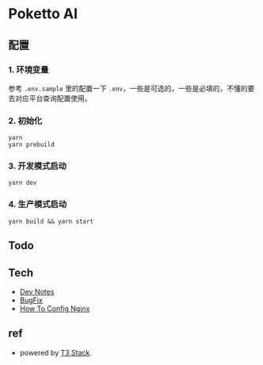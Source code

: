 # Poketto AI

## 配置

### 1. 环境变量

参考 `.env.sample` 里的配置一下 `.env`，一些是可选的，一些是必填的，不懂的要去对应平台查询配置使用。

### 2. 初始化

```shell
yarn
yarn prebuild
```

### 3. 开发模式启动

```shell
yarn dev
```

### 4. 生产模式启动

```shell
yarn build && yarn start
```

## Todo

## Tech

- [Dev Notes](./__docs__/dev-notes.md)
- [BugFix](./__docs__/bugfix.md)
- [How To Config Nginx](./__docs__/nginx.md)

## ref

- powered by [T3 Stack](https://create.t3.gg/).
